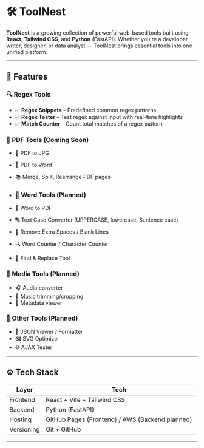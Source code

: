 # 🛠️ ToolNest

**ToolNest** is a growing collection of powerful web-based tools built using **React**, **Tailwind CSS**, and **Python** (FastAPI). 
Whether you're a developer, writer, designer, or data analyst — ToolNest brings essential tools into one unified platform.

---

## 🚀 Features

### 🔍 Regex Tools
- ✅ **Regex Snippets** – Predefined common regex patterns
- ✅ **Regex Tester** – Test regex against input with real-time highlights
- ✅ **Match Counter** – Count total matches of a regex pattern

### 📄 PDF Tools (Coming Soon)
- 🔄 PDF to JPG
- 📑 PDF to Word
- 📚 Merge, Split, Rearrange PDF pages

- ### 📄 Word Tools (Planned)
- 🔡 Word to PDF
- 🔠 Text Case Converter (UPPERCASE, lowercase, Sentence case)
- 🧹 Remove Extra Spaces / Blank Lines
- 🔍 Word Counter / Character Counter
- 🧾 Find & Replace Tool

### 🎵 Media Tools (Planned)
- 🎧 Audio converter
- 🎼 Music trimming/cropping
- 🎵 Metadata viewer

### 🧩 Other Tools (Planned)
- 🧬 JSON Viewer / Formatter
- 🖼️ SVG Optimizer
- 🌐 AJAX Tester

---

## ⚙️ Tech Stack

| Layer       | Tech                     |
|-------------|--------------------------|
| Frontend    | React + Vite + Tailwind CSS |
| Backend     | Python (FastAPI)         |
| Hosting     | GitHub Pages (Frontend) / AWS (Backend planned) |
| Versioning  | Git + GitHub             |

---
